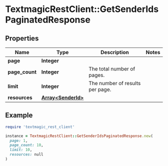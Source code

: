 # TextmagicRestClient::GetSenderIdsPaginatedResponse

## Properties

| Name | Type | Description | Notes |
| ---- | ---- | ----------- | ----- |
| **page** | **Integer** |  |  |
| **page_count** | **Integer** | The total number of pages. |  |
| **limit** | **Integer** | The number of results per page. |  |
| **resources** | [**Array&lt;SenderId&gt;**](SenderId.md) |  |  |

## Example

```ruby
require 'textmagic_rest_client'

instance = TextmagicRestClient::GetSenderIdsPaginatedResponse.new(
  page: 1,
  page_count: 10,
  limit: 10,
  resources: null
)
```

